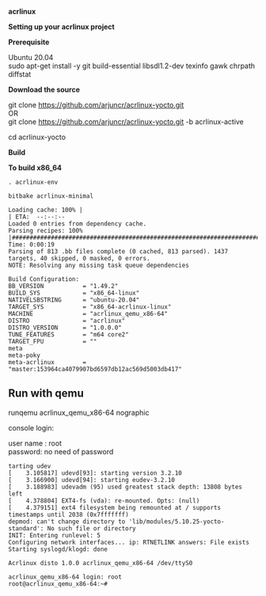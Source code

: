 **acrlinux**    


**Setting up your acrlinux project**  

**Prerequisite**     

Ubuntu 20.04  
sudo apt-get install -y git build-essential libsdl1.2-dev texinfo gawk chrpath diffstat

**Download the source**  

git clone https://github.com/arjuncr/acrlinux-yocto.git      
              OR     
git clone https://github.com/arjuncr/acrlinux-yocto.git -b acrlinux-active  

cd acrlinux-yocto   

**Build**   

**To build x86_64**   

```
. acrlinux-env

bitbake acrlinux-minimal    
```  

```
Loading cache: 100% |                                                                                  | ETA:  --:--:--
Loaded 0 entries from dependency cache.
Parsing recipes: 100% |#################################################################################| Time: 0:00:19
Parsing of 813 .bb files complete (0 cached, 813 parsed). 1437 targets, 40 skipped, 0 masked, 0 errors.
NOTE: Resolving any missing task queue dependencies

Build Configuration:
BB_VERSION           = "1.49.2"
BUILD_SYS            = "x86_64-linux"
NATIVELSBSTRING      = "ubuntu-20.04"
TARGET_SYS           = "x86_64-acrlinux-linux"
MACHINE              = "acrlinux_qemu_x86-64"
DISTRO               = "acrlinux"
DISTRO_VERSION       = "1.0.0.0"
TUNE_FEATURES        = "m64 core2"
TARGET_FPU           = ""
meta
meta-poky
meta-acrlinux        = "master:153964ca4079907bd6597db12ac569d5003db417"

```

## Run with qemu  
runqemu acrlinux_qemu_x86-64 nographic       
   
console login:     

user name : root     
password: no need of password      

```
tarting udev
[    3.105817] udevd[93]: starting version 3.2.10
[    3.166900] udevd[94]: starting eudev-3.2.10
[    3.188983] udevadm (95) used greatest stack depth: 13808 bytes left
[    4.378804] EXT4-fs (vda): re-mounted. Opts: (null)
[    4.379151] ext4 filesystem being remounted at / supports timestamps until 2038 (0x7fffffff)
depmod: can't change directory to 'lib/modules/5.10.25-yocto-standard': No such file or directory
INIT: Entering runlevel: 5
Configuring network interfaces... ip: RTNETLINK answers: File exists
Starting syslogd/klogd: done

Acrlinux disto 1.0.0 acrlinux_qemu_x86-64 /dev/ttyS0

acrlinux_qemu_x86-64 login: root
root@acrlinux_qemu_x86-64:~#

```

